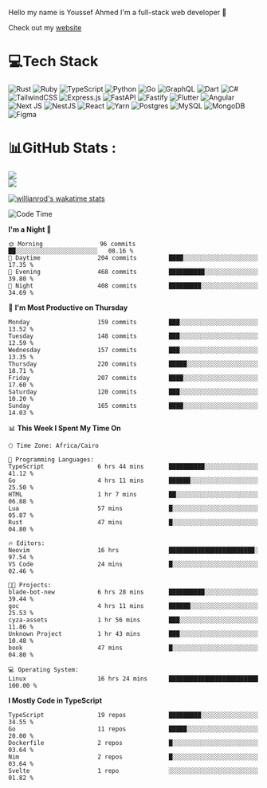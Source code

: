 Hello my name is Youssef Ahmed I'm a full-stack web developer 👋

Check out my [website](https://youssefahmed.vercel.app)
 
# 💻Tech Stack

![Rust](https://img.shields.io/badge/rust-%23000000.svg?style=for-the-badge&logo=rust&logoColor=white) ![Ruby](https://img.shields.io/badge/ruby-%23CC342D.svg?style=for-the-badge&logo=ruby&logoColor=white) ![TypeScript](https://img.shields.io/badge/typescript-%23007ACC.svg?style=for-the-badge&logo=typescript&logoColor=white) ![Python](https://img.shields.io/badge/python-3670A0?style=for-the-badge&logo=python&logoColor=ffdd54) ![Go](https://img.shields.io/badge/go-%2300ADD8.svg?style=for-the-badge&logo=go&logoColor=white) ![GraphQL](https://img.shields.io/badge/-GraphQL-E10098?style=for-the-badge&logo=graphql&logoColor=white) ![Dart](https://img.shields.io/badge/dart-%230175C2.svg?style=for-the-badge&logo=dart&logoColor=white) ![C#](https://img.shields.io/badge/c%23-%23239120.svg?style=for-the-badge&logo=c-sharp&logoColor=white) ![TailwindCSS](https://img.shields.io/badge/tailwindcss-%2338B2AC.svg?style=for-the-badge&logo=tailwind-css&logoColor=white) ![Express.js](https://img.shields.io/badge/express.js-%23404d59.svg?style=for-the-badge&logo=express&logoColor=%2361DAFB) ![FastAPI](https://img.shields.io/badge/FastAPI-005571?style=for-the-badge&logo=fastapi) ![Fastify](https://img.shields.io/badge/fastify-%23000000.svg?style=for-the-badge&logo=fastify&logoColor=white) ![Flutter](https://img.shields.io/badge/Flutter-%2302569B.svg?style=for-the-badge&logo=Flutter&logoColor=white) ![Angular](https://img.shields.io/badge/angular-%23DD0031.svg?style=for-the-badge&logo=angular&logoColor=white) ![Next JS](https://img.shields.io/badge/Next-black?style=for-the-badge&logo=next.js&logoColor=white) ![NestJS](https://img.shields.io/badge/nestjs-%23E0234E.svg?style=for-the-badge&logo=nestjs&logoColor=white) ![React](https://img.shields.io/badge/react-%2320232a.svg?style=for-the-badge&logo=react&logoColor=%2361DAFB) ![Yarn](https://img.shields.io/badge/yarn-%232C8EBB.svg?style=for-the-badge&logo=yarn&logoColor=white) ![Postgres](https://img.shields.io/badge/postgres-%23316192.svg?style=for-the-badge&logo=postgresql&logoColor=white) ![MySQL](https://img.shields.io/badge/mysql-%2300f.svg?style=for-the-badge&logo=mysql&logoColor=white) ![MongoDB](https://img.shields.io/badge/MongoDB-%234ea94b.svg?style=for-the-badge&logo=mongodb&logoColor=white)     ![Figma](https://img.shields.io/badge/figma-%23F24E1E.svg?style=for-the-badge&logo=figma&logoColor=white)

# 📊GitHub Stats :

![](https://github-readme-stats.vercel.app/api?username=joetifa2003&theme=tokyonight&hide_border=false&include_all_commits=false&count_private=false)<br/>
![](https://github-readme-streak-stats.herokuapp.com/?user=joetifa2003&theme=tokyonight&hide_border=false)<br/>

[![willianrod's wakatime stats](https://github-readme-stats.vercel.app/api/wakatime?username=joetifa2003&layout=compact)](https://github.com/anuraghazra/github-readme-stats)
<!--START_SECTION:waka-->
![Code Time](http://img.shields.io/badge/Code%20Time-1%2C121%20hrs%2032%20mins-blue)

**I'm a Night 🦉** 

```text
🌞 Morning                96 commits          ██░░░░░░░░░░░░░░░░░░░░░░░   08.16 % 
🌆 Daytime                204 commits         ████░░░░░░░░░░░░░░░░░░░░░   17.35 % 
🌃 Evening                468 commits         ██████████░░░░░░░░░░░░░░░   39.80 % 
🌙 Night                  408 commits         █████████░░░░░░░░░░░░░░░░   34.69 % 
```
📅 **I'm Most Productive on Thursday** 

```text
Monday                   159 commits         ███░░░░░░░░░░░░░░░░░░░░░░   13.52 % 
Tuesday                  148 commits         ███░░░░░░░░░░░░░░░░░░░░░░   12.59 % 
Wednesday                157 commits         ███░░░░░░░░░░░░░░░░░░░░░░   13.35 % 
Thursday                 220 commits         █████░░░░░░░░░░░░░░░░░░░░   18.71 % 
Friday                   207 commits         ████░░░░░░░░░░░░░░░░░░░░░   17.60 % 
Saturday                 120 commits         ███░░░░░░░░░░░░░░░░░░░░░░   10.20 % 
Sunday                   165 commits         ████░░░░░░░░░░░░░░░░░░░░░   14.03 % 
```


📊 **This Week I Spent My Time On** 

```text
🕑︎ Time Zone: Africa/Cairo

💬 Programming Languages: 
TypeScript               6 hrs 44 mins       ██████████░░░░░░░░░░░░░░░   41.12 % 
Go                       4 hrs 11 mins       ██████░░░░░░░░░░░░░░░░░░░   25.50 % 
HTML                     1 hr 7 mins         ██░░░░░░░░░░░░░░░░░░░░░░░   06.88 % 
Lua                      57 mins             █░░░░░░░░░░░░░░░░░░░░░░░░   05.87 % 
Rust                     47 mins             █░░░░░░░░░░░░░░░░░░░░░░░░   04.80 % 

🔥 Editors: 
Neovim                   16 hrs              ████████████████████████░   97.54 % 
VS Code                  24 mins             █░░░░░░░░░░░░░░░░░░░░░░░░   02.46 % 

🐱‍💻 Projects: 
blade-bot-new            6 hrs 28 mins       ██████████░░░░░░░░░░░░░░░   39.44 % 
goc                      4 hrs 11 mins       ██████░░░░░░░░░░░░░░░░░░░   25.53 % 
cyza-assets              1 hr 56 mins        ███░░░░░░░░░░░░░░░░░░░░░░   11.86 % 
Unknown Project          1 hr 43 mins        ███░░░░░░░░░░░░░░░░░░░░░░   10.48 % 
book                     47 mins             █░░░░░░░░░░░░░░░░░░░░░░░░   04.80 % 

💻 Operating System: 
Linux                    16 hrs 24 mins      █████████████████████████   100.00 % 
```

**I Mostly Code in TypeScript** 

```text
TypeScript               19 repos            █████████░░░░░░░░░░░░░░░░   34.55 % 
Go                       11 repos            █████░░░░░░░░░░░░░░░░░░░░   20.00 % 
Dockerfile               2 repos             █░░░░░░░░░░░░░░░░░░░░░░░░   03.64 % 
Nim                      2 repos             █░░░░░░░░░░░░░░░░░░░░░░░░   03.64 % 
Svelte                   1 repo              ░░░░░░░░░░░░░░░░░░░░░░░░░   01.82 % 
```




<!--END_SECTION:waka-->
